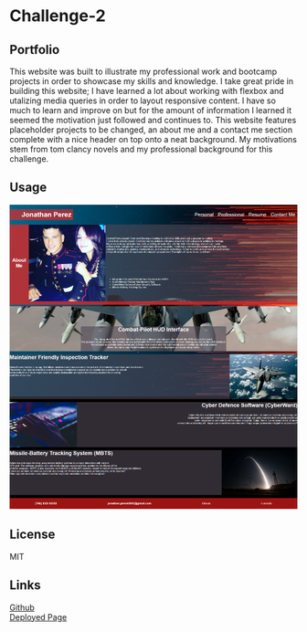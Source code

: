 # Challenge-2  

## Portfolio
This website was built to illustrate my professional work and bootcamp projects
in order to showcase my skills and knowledge. I take great pride in building 
this website; I have learned a lot about working with flexbox and utalizing media queries in order to layout responsive content. I have so much to learn and improve on but for the amount of information I learned it seemed the motivation just followed and continues to. 
This website features placeholder projects to be changed, an about me and a contact me section complete with a nice header on top onto a neat background. 
My motivations stem from tom clancy novels and my professional background for this challenge.                                                                                                            

## Usage
![portfolio-screen](./assets/images/Portfolio-pic.png)

## License
MIT

## Links

[Github](https://github.com/jon-dev092/challenge-2)                                
[Deployed Page](https://jon-dev092.github.io/challenge-2/)